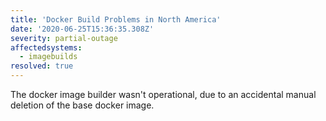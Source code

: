```yaml
---
title: 'Docker Build Problems in North America'
date: '2020-06-25T15:36:35.308Z'
severity: partial-outage
affectedsystems:
  - imagebuilds
resolved: true
---
```

The docker image builder wasn't operational, due to an accidental manual deletion of the base docker image.

<!--- language code: en -->

